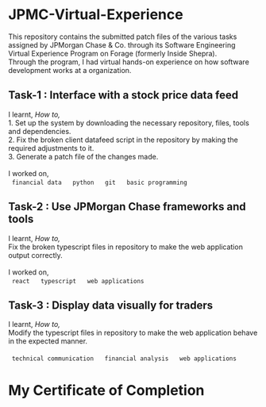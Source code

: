 # JPMC-Virtual-Experience
This repository contains the submitted patch files of the various tasks assigned by JPMorgan Chase &amp; Co.  through its Software Engineering Virtual Experience Program on Forage (formerly Inside Shepra).<br>
Through the program, I had virtual hands-on experience on how software development works at a organization.<br>
<h2> Task-1 : Interface with a stock price data feed </h2>
I learnt,<em> How to, </em><br>
1. Set up the system by downloading the necessary repository, files, tools and dependencies. <br>
2. Fix the broken client datafeed script in the repository by making the required adjustments to it.<br>
3. Generate a patch file of the changes made.<br> <br>
I worked on,<br>
<code> financial data </code>&nbsp; <code> python </code>&nbsp; <code> git </code>&nbsp; <code> basic programming </code><br>
<h2> Task-2 : Use JPMorgan Chase frameworks and tools </h2>
I learnt,<em> How to, </em><br>
Fix the broken typescript files in repository to make the web application output correctly.<br><br>
I worked on,<br>
<code> react </code>&nbsp; <code> typescript </code>&nbsp; <code> web applications </code><br>
<h2> Task-3 : Display data visually for traders </h2>
I learnt,<em> How to, </em><br>
Modify the typescript files in repository to make the web application behave in the expected manner.<br><br>
<code> technical communication </code>&nbsp; <code> financial analysis </code>&nbsp; <code> web applications </code><br>
<h1> My Certificate of Completion </h1>
